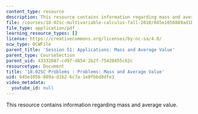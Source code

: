 ```yaml
---
content_type: resource
description: This resource contains information regarding mass and average value.
file: /courses/18-02sc-multivariable-calculus-fall-2010/645e1056889ad1b26c7a1e0fbbd8dfe3_MIT18_02SC_pb_51_quest.pdf
file_type: application/pdf
learning_resource_types: []
license: https://creativecommons.org/licenses/by-nc-sa/4.0/
ocw_type: OCWFile
parent_title: 'Session 51: Applications: Mass and Average Value'
parent_type: CourseSection
parent_uid: 43332687-cd97-d854-2b2f-75420455c62c
resourcetype: Document
title: '18.02SC Problems : Problems: Mass and Average Value'
uid: 645e1056-889a-d1b2-6c7a-1e0fbbd8dfe3
video_metadata:
  youtube_id: null
---
```

This resource contains information regarding mass and average value.